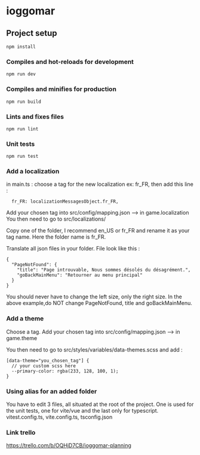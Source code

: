 # ioggomar

## Project setup
```
npm install
```

### Compiles and hot-reloads for development
```
npm run dev
```

### Compiles and minifies for production
```
npm run build
```

### Lints and fixes files
```
npm run lint
```

### Unit tests
```
npm run test
```

### Add a localization
in main.ts : choose a tag for the new localization ex: fr_FR, then add this line :
```
  fr_FR: localizationMessagesObject.fr_FR,
```
Add your chosen tag into src/config/mapping.json --> in game.localization
You then need to go to src/localizations/

Copy one of the folder, I recommend en_US or fr_FR and rename it as your tag name. Here the folder name is fr_FR.

Translate all json files in your folder. File look like this :
```
{
  "PageNotFound": {
    "title": "Page introuvable, Nous sommes désolés du désagrément.",
    "goBackMainMenu": "Retourner au menu principal"
  }
}
```
You should never have to change the left size, only the right size. In the above example,do NOT change PageNotFound, title and goBackMainMenu.

### Add a theme
Choose a tag.
Add your chosen tag into src/config/mapping.json --> in game.theme

You then need to go to src/styles/variables/data-themes.scss and add :
```
[data-theme="you_chosen_tag"] {
  // your custom scss here
  --primary-color: rgba(233, 128, 100, 1);
}
```
### Using alias for an added folder

You have to edit 3 files, all situated at the root of the project. One is used for the unit tests, one for vite/vue and the last only for typescript.
vitest.config.ts, vite.config.ts, tsconfig.json


### Link trello

https://trello.com/b/OQHjD7CB/ioggomar-planning